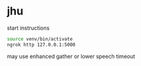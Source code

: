 # jhu

start instructions

```bash
source venv/bin/activate
ngrok http 127.0.0.1:5000
```

may use enhanced gather or lower speech timeout